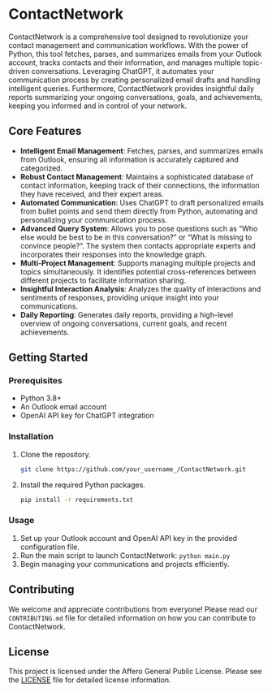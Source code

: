 # ContactNetwork

ContactNetwork is a comprehensive tool designed to revolutionize your contact management and communication workflows. With the power of Python, this tool fetches, parses, and summarizes emails from your Outlook account, tracks contacts and their information, and manages multiple topic-driven conversations. Leveraging ChatGPT, it automates your communication process by creating personalized email drafts and handling intelligent queries. Furthermore, ContactNetwork provides insightful daily reports summarizing your ongoing conversations, goals, and achievements, keeping you informed and in control of your network.

## Core Features
- **Intelligent Email Management**: Fetches, parses, and summarizes emails from Outlook, ensuring all information is accurately captured and categorized.
- **Robust Contact Management**: Maintains a sophisticated database of contact information, keeping track of their connections, the information they have received, and their expert areas.
- **Automated Communication**: Uses ChatGPT to draft personalized emails from bullet points and send them directly from Python, automating and personalizing your communication process.
- **Advanced Query System**: Allows you to pose questions such as “Who else would be best to be in this conversation?” or “What is missing to convince people?”. The system then contacts appropriate experts and incorporates their responses into the knowledge graph.
- **Multi-Project Management**: Supports managing multiple projects and topics simultaneously. It identifies potential cross-references between different projects to facilitate information sharing.
- **Insightful Interaction Analysis**: Analyzes the quality of interactions and sentiments of responses, providing unique insight into your communications.
- **Daily Reporting**: Generates daily reports, providing a high-level overview of ongoing conversations, current goals, and recent achievements.

## Getting Started

### Prerequisites
- Python 3.8+
- An Outlook email account
- OpenAI API key for ChatGPT integration

### Installation
1. Clone the repository.
   ```sh
   git clone https://github.com/your_username_/ContactNetwork.git
   ```
2. Install the required Python packages.
   ```sh
   pip install -r requirements.txt
   ```

### Usage
1. Set up your Outlook account and OpenAI API key in the provided configuration file.
2. Run the main script to launch ContactNetwork: `python main.py`
3. Begin managing your communications and projects efficiently.

## Contributing
We welcome and appreciate contributions from everyone! Please read our `CONTRIBUTING.md` file for detailed information on how you can contribute to ContactNetwork.

## License
This project is licensed under the Affero General Public License. Please see the [LICENSE](LICENSE) file for detailed license information.

